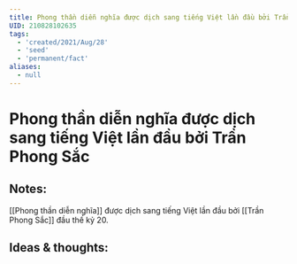 ```yaml
---
title: Phong thần diễn nghĩa được dịch sang tiếng Việt lần đầu bởi Trần Phong Sắc
UID: 210828102635
tags:
  - 'created/2021/Aug/28'
  - 'seed'
  - 'permanent/fact'
aliases:
  - null
---
```

# Phong thần diễn nghĩa được dịch sang tiếng Việt lần đầu bởi Trần Phong Sắc

## Notes:
[[Phong thần diễn nghĩa]] được dịch sang tiếng Việt lần đầu bởi [[Trần Phong Sắc]] đầu thế kỷ 20.

## Ideas & thoughts:
